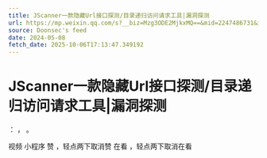 ```yaml
---
title: JScanner一款隐藏Url接口探测/目录递归访问请求工具|漏洞探测
url: https://mp.weixin.qq.com/s?__biz=Mzg3ODE2MjkxMQ==&mid=2247486731&idx=1&sn=669d6212ead6dd39cb424edeba338777
source: Doonsec's feed
date: 2024-05-08
fetch_date: 2025-10-06T17:13:47.349192
---
```


# JScanner一款隐藏Url接口探测/目录递归访问请求工具|漏洞探测

：
，
。

视频
小程序
赞
，轻点两下取消赞
在看
，轻点两下取消在看